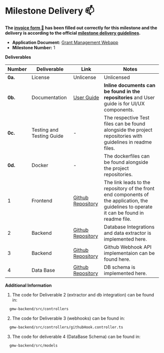 # Milestone Delivery :mailbox:

**The [invoice form :pencil:](https://docs.google.com/forms/d/e/1FAIpQLSfmNYaoCgrxyhzgoKQ0ynQvnNRoTmgApz9NrMp-hd8mhIiO0A/viewform) has been filled out correctly for this milestone and the delivery is according to the official [milestone delivery guidelines](https://github.com/w3f/Grants-Program/blob/master/docs/Support%20Docs/milestone-deliverables-guidelines.md).**  

* **Application Document:** [Grant Management Webapp](https://github.com/w3f/Grants-Program/blob/master/applications/Grant_management_webapp.md)
* **Milestone Number:** 1

**Deliverables**

| Number | Deliverable | Link | Notes |
| ------------- | ------------- | ------------- |------------- |
| **0a.** | License | Unlicense | Unlicensed |
| **0b.** | Documentation | [User Guide](https://docs.google.com/document/d/1BLBns9tTUSpJMu7MhuQdLZYF8mUBQ8TD/edit) | **Inline documents can be found in the repositories** and User guide is for UI/UX components. |
| **0c.** | Testing and Testing Guide | - | The respective Test files can be found alongside the project repositories with guidelines in readme files. |
| **0d.** | Docker | - | The dockerfiles can be found alongside the project repositories.  |
| 1 | Frontend | [Github Repository](https://github.com/antiers-solutions/gmw-frontend) | The link leads to the repository of the front end components of the application, the guidelines to operate it can be found in readme file. |
| 2 | Backend | [Github Repository](https://github.com/antiers-solutions/gmw-backend) | Database Integrations and data extractor is implemented here. |
| 3 | Backend | [Github Repository](https://github.com/antiers-solutions/gmw-backend) | Github Webhook API implementaion can be found here. |
| 4 | Data Base | [Github Repository](https://github.com/antiers-solutions/gmw-backend) | DB schema is implemented here. |


**Additional Information**
1. The code for Deliverable 2 (extractor and db integration) can be found in:
```bash
  gmw-backend/src/controllers
```
2. The code for Deliverable 3 (webhooks) can be found in:
```bash
  gmw-backend/src/controllers/githubHook.controller.ts
```
3. The code for deliverable 4 (DataBase Schema) can be found in:
```bash
  gmw-backend/src/models
```